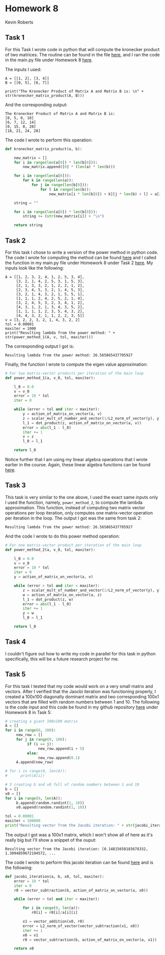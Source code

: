 # Homework 8
Kevin Roberts

## Task 1 

For this Task I wrote code in python that will compute the kronecker product of two matrices. The routine can be found in
the file [here](https://github.com/Kevin-Jay-Roberts21/math4610/blob/master/linear_algebra_operations/linear_algebra_operations.py), 
and I ran the code in the main.py file under Homework 8 [here](https://github.com/Kevin-Jay-Roberts21/math4610/blob/master/main.py).

The inputs I used: 

```
A = [[1, 2], [3, 4]]
B = [[0, 5], [6, 7]]

print("The Kronecker Product of Matrix A and Matrix B is: \n" + str(kronecker_matrix_product(A, B)))
```

And the corresponding output: 

```
The Kronecker Product of Matrix A and Matrix B is: 
[0, 5, 0, 10]
[6, 7, 12, 14]
[0, 15, 0, 20]
[18, 21, 24, 28]
```

The code I wrote to perform this operation: 

```python
def kronecker_matrix_product(a, b):

    new_matrix = []
    for i in range(len(a[0]) * len(b[0])):
        new_matrix.append([0] * (len(a) * len(b)))

    for i in range(len(a[0])):
        for k in range(len(a)):
            for j in range(len(b[0])):
                for l in range(len(b)):
                    new_matrix[i * len(b[0]) + k][j * len(b) + l] = a[i][j] * b[k][l];

    string = ""

    for i in range(len(a[0]) * len(b[0])):
        string += (str(new_matrix[i]) + "\n")

    return string
```


## Task 2 

For this task I chose to write a version of the power method in python code. The code I wrote for computing the method can
be found [here](https://github.com/Kevin-Jay-Roberts21/math4610/blob/master/linear_algebra_operations/eigen_value_solutions.py) 
and I called the function in my main.py file under Homework 8 under Task 2 [here](https://github.com/Kevin-Jay-Roberts21/math4610/blob/master/main.py). 
My inputs look like the following: 

```
A = [[1, 2, 3, 2, 4, 1, 2, 5, 3, 4],
     [3, 2, 1, 4, 2, 5, 3, 1, 5, 3],
     [2, 1, 3, 3, 2, 1, 2, 2, 1, 2],
     [2, 3, 4, 5, 3, 2, 1, 4, 5, 3],
     [3, 2, 1, 4, 3, 2, 1, 5, 5, 1],
     [1, 1, 1, 2, 4, 2, 5, 2, 1, 4],
     [3, 2, 4, 5, 3, 2, 3, 4, 1, 2],
     [4, 3, 1, 2, 1, 3, 4, 3, 5, 2],
     [1, 1, 1, 1, 2, 3, 5, 4, 3, 2],
     [4, 4, 3, 2, 1, 1, 2, 2, 3, 5]]
v = [3, 2, 2, 3, 2, 1, 4, 3, 2, 2]
tol = 0.00001
maxiter = 1000
print("Resulting lambda from the power method: " + str(power_method_1(A, v, tol, maxiter)))
```

The corresponding output I got is:

```
Resulting lambda from the power method: 26.565865437705927
```

Finally, the function I wrote to compute the eigen value approximation: 

```python
# For two matrix-vector products per iteration of the main loop
def power_method_1(a, v_0, tol, maxiter):

    l_0 = 0.0
    v = v_0
    error = 10 * tol
    iter = 0

    while (error > tol and iter < maxiter):
        y = action_of_matrix_on_vector(a, v)
        z = scalar_mult_of_number_and_vector(1/L2_norm_of_vector(y), y)
        l_1 = dot_product(z, action_of_matrix_on_vector(a, v))
        error = abs(l_1 - l_0)
        iter += 1
        v = z
        l_0 = l_1

    return l_0
```

Notice further that I am using my linear algebra operations that I wrote earlier in the course. Again, these linear algebra 
functions can be found [here](https://github.com/Kevin-Jay-Roberts21/math4610/blob/master/linear_algebra_operations/linear_algebra_operations.py).

## Task 3 

This task is very similar to the one above, I used the exact same inputs only I used the function, namely, ``power_method_2``,
to compute the lambda approximation. This function, instead of computing two matrix vector operations per loop iteration, 
only computes one matrix-vector operation per iteration in the loop. The output I got was the same from task 2: 

```
Resulting lambda from the power method: 26.565865437705927
```

And the code I wrote to do this power method operation:

```python
# For one matrix-vector product per iteration of the main loop
def power_method_2(a, v_0, tol, maxiter):

    l_0 = 0.0
    v = v_0
    error = 10 * tol
    iter = 0
    y = action_of_matrix_on_vector(a, v)

    while (error > tol and iter < maxiter):
        z = scalar_mult_of_number_and_vector(1/L2_norm_of_vector(y), y)
        w = action_of_matrix_on_vector(a, z)
        l_1 = dot_product(z, w)
        error = abs(l_1 - l_0)
        iter += 1
        y = w
        l_0 = l_1

    return l_0
```

## Task 4 

I couldn't figure out how to write my code in parallel for this task in python specifically, this will be a future research project for me.

## Task 5 

For this task I tested that my code would work on a very small matrix and vectors. After I verified that the Jaocbi iteration
was functioning properly, I created a 100x100 diagonally dominant matrix and two corresponding 100x1 vectors that are filled 
with random numbers between 1 and 10. The following is the code input and this code be found in my github repository [here](https://github.com/Kevin-Jay-Roberts21/math4610/blob/master/main.py)
under Homework 8 in Task 5: 

```python
# creating a giant 100x100 matrix
A = []
for i in range(0, 100):
     new_row = []
     for j in range(0, 100):
          if (i == j):
               new_row.append(i + 5)
          else:
               new_row.append(0.1)
     A.append(new_row)

# for i in range(0, len(A)):
#      print(A[i])

# 3 creating b and x0 full of random numbers between 1 and 10
b = []
x0 = []
for i in range(0, len(A)):
     b.append(random.randint(1, 10))
     x0.append(random.randint(1, 10))

tol = 0.00001
maxiter = 100000
print("Resulting vector from the Jacobi iteration: " + str(jacobi_iteration(A, b, x0, tol, maxiter)))
```

The output I got was a 100x1 matrix, which I won't show all of here as it's really big but I'll show a snippet of the ouput:

```
Resulting vector from the Jacobi iteration: [0.14815658183678332, 1.3094859672194572, ...
```

The code I wrote to perform this jacobi iteration can be found [here](https://github.com/Kevin-Jay-Roberts21/math4610/blob/master/linear_algebra_operations/eigen_value_solutions.py) and is the following: 

```python
def jacobi_iteration(a, b, x0, tol, maxiter):
    error = 10 * tol
    iter = 0
    r0 = vector_subtraction(b, action_of_matrix_on_vector(a, x0))

    while (error > tol and iter < maxiter):

        for i in range(0, len(a)):
            r0[i] = r0[i]/a[i][i]

        x1 = vector_addition(x0, r0)
        error = L2_norm_of_vector(vector_subtraction(x1, x0))
        iter += 1
        x0 = x1
        r0 = vector_subtraction(b, action_of_matrix_on_vector(a, x1))

    return x0
```